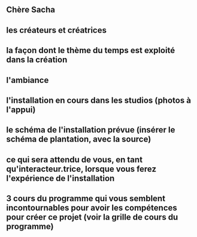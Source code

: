 ## Chère Sacha

## les créateurs et créatrices

## la façon dont le thème du temps est exploité dans la création

## l'ambiance

## l'installation en cours dans les studios (photos à l'appui)

## le schéma de l'installation prévue (insérer le schéma de plantation, avec la source)

## ce qui sera attendu de vous, en tant qu'interacteur.trice, lorsque vous ferez l'expérience de l'installation

## 3 cours du programme qui vous semblent incontournables pour avoir les compétences pour créer ce projet (voir la grille de cours du programme)
